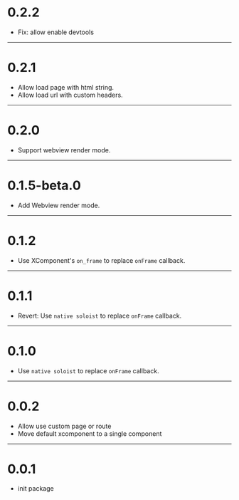 # 0.2.2
- Fix: allow enable devtools

---
# 0.2.1
- Allow load page with html string.
- Allow load url with custom headers.

---
# 0.2.0
- Support webview render mode.

---
# 0.1.5-beta.0
- Add Webview render mode.

---
# 0.1.2
- Use XComponent's `on_frame` to replace `onFrame` callback.

---
# 0.1.1
- Revert: Use `native soloist` to replace `onFrame` callback.

---
# 0.1.0
- Use `native soloist` to replace `onFrame` callback.

---
# 0.0.2
- Allow use custom page or route
- Move default xcomponent to a single component

--- 
# 0.0.1
- init package
